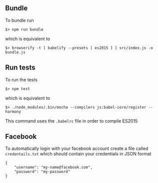 ## Bundle

To bundle run 

    $> npm run bundle
    
which is equivalent to

    $> browserify -t [ babelify --presets [ es2015 ] ] src/index.js -o bundle.js
    
## Run tests

To run the tests 

    $> npm test
    
which is equivalent to

    $> ./node_modules/.bin/mocha --compilers js:babel-core/register --harmony
    
This command uses the `.babelrc` file in order to compile ES2015

## Facebook

To automatically login with your facebook account create a file called `credentails.txt` which should contain
your credentials in JSON format

    {
        "username": "my-name@facebook.com",
        "password": "my-password"
    }